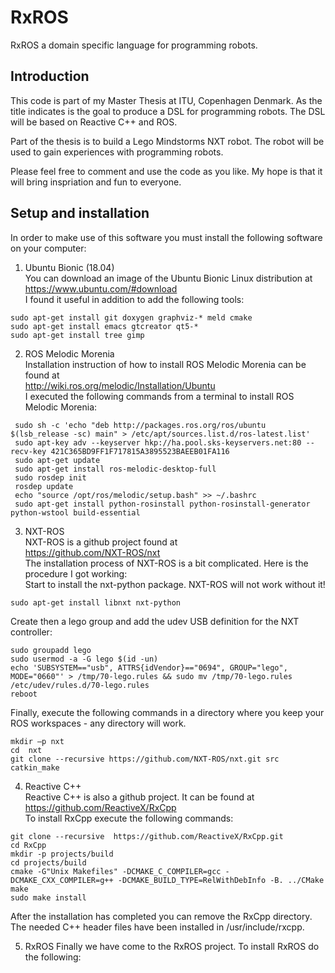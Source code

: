 # RxROS
RxROS a domain specific language for programming robots.

## Introduction
This code is part of my Master Thesis at ITU, Copenhagen Denmark.
As the title indicates is the goal to produce a DSL for programming robots.
The DSL will be based on Reactive C++ and ROS.
<p> 
Part of the thesis is to build a Lego Mindstorms NXT robot.
The robot will be used to gain experiences with programming robots.
<p>
Please feel free to comment and use the code as you like.
My hope is that it will bring inspriation and fun to everyone.

## Setup and installation
In order to make use of this software you must
install the following software on your computer:

1. Ubuntu Bionic (18.04)<br>
You can download an image of the Ubuntu Bionic Linux distribution at<br>
https://www.ubuntu.com/#download<br>
I found it useful in addition to add the following tools:
```
sudo apt-get install git doxygen graphviz-* meld cmake
sudo apt-get install emacs gtcreator qt5-*
sudo apt-get install tree gimp
```

2. ROS Melodic Morenia<br>
Installation instruction of how to install ROS Melodic Morenia can be found at<br>
http://wiki.ros.org/melodic/Installation/Ubuntu<br>
I executed the following commands from a terminal to install ROS Melodic Morenia:
```
 sudo sh -c 'echo "deb http://packages.ros.org/ros/ubuntu $(lsb_release -sc) main" > /etc/apt/sources.list.d/ros-latest.list' 
 sudo apt-key adv --keyserver hkp://ha.pool.sks-keyservers.net:80 --recv-key 421C365BD9FF1F717815A3895523BAEEB01FA116 
 sudo apt-get update 
 sudo apt-get install ros-melodic-desktop-full 
 sudo rosdep init 
 rosdep update 
 echo "source /opt/ros/melodic/setup.bash" >> ~/.bashrc 
 sudo apt-get install python-rosinstall python-rosinstall-generator python-wstool build-essential 
```

3. NXT-ROS<br>
NXT-ROS is a github project found at<br> 
https://github.com/NXT-ROS/nxt<br>
The installation process of NXT-ROS is a bit complicated. Here is the procedure I got working:<br>
Start to install the nxt-python package. NXT-ROS will not work without it!<br>
```
sudo apt-get install libnxt nxt-python 
```

Create then a lego group and add the udev USB definition for the NXT controller:<br>
```
sudo groupadd lego 
sudo usermod -a -G lego $(id -un) 
echo 'SUBSYSTEM=="usb", ATTRS{idVendor}=="0694", GROUP="lego", MODE="0660"' > /tmp/70-lego.rules && sudo mv /tmp/70-lego.rules /etc/udev/rules.d/70-lego.rules 
reboot
```

Finally, execute the following commands in a directory where you keep your ROS workspaces - any directory will work.<br>
```
mkdir –p nxt 
cd  nxt 
git clone --recursive https://github.com/NXT-ROS/nxt.git src 
catkin_make 
```

4. Reactive C++<br>
Reactive C++ is also a github project. It can be found at<br>
https://github.com/ReactiveX/RxCpp<br>
To install RxCpp execute the following commands:<br>
```
git clone --recursive  https://github.com/ReactiveX/RxCpp.git 
cd RxCpp 
mkdir -p projects/build 
cd projects/build 
cmake -G"Unix Makefiles" -DCMAKE_C_COMPILER=gcc -DCMAKE_CXX_COMPILER=g++ -DCMAKE_BUILD_TYPE=RelWithDebInfo -B. ../CMake 
make 
sudo make install 
```
After the installation has completed you can remove the RxCpp directory.
The needed C++ header files have been installed in /usr/include/rxcpp.

5. RxROS
Finally we have come to the RxROS project. To install RxROS do the following:
